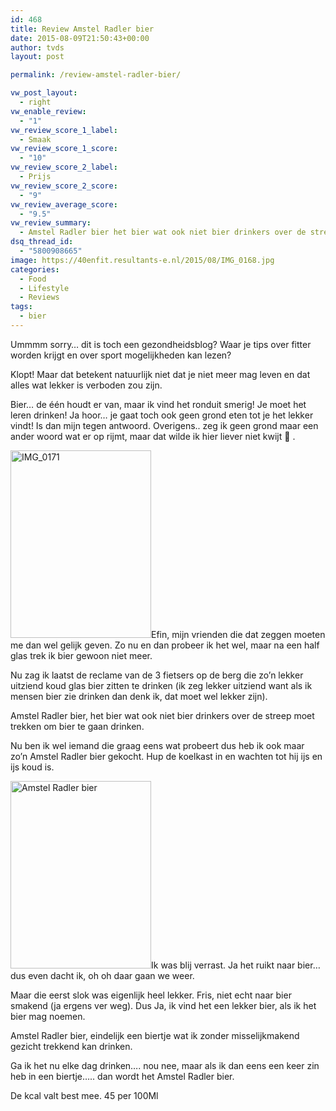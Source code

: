 ```yaml
---
id: 468
title: Review Amstel Radler bier
date: 2015-08-09T21:50:43+00:00
author: tvds
layout: post

permalink: /review-amstel-radler-bier/

vw_post_layout:
  - right
vw_enable_review:
  - "1"
vw_review_score_1_label:
  - Smaak
vw_review_score_1_score:
  - "10"
vw_review_score_2_label:
  - Prijs
vw_review_score_2_score:
  - "9"
vw_review_average_score:
  - "9.5"
vw_review_summary:
  - Amstel Radler bier het bier wat ook niet bier drinkers over de streep moet trekken om bier te gaan drinken. Dus heb ik het geprobeerd en het was verrassend!
dsq_thread_id:
  - "5800908665"
image: https://40enfit.resultants-e.nl/2015/08/IMG_0168.jpg
categories:
  - Food
  - Lifestyle
  - Reviews
tags:
  - bier
---
```

Ummmm sorry&#8230; dit is toch een gezondheidsblog? Waar je tips over fitter worden krijgt en over sport mogelijkheden kan lezen?

Klopt! Maar dat betekent natuurlijk niet dat je niet meer mag leven en dat alles wat lekker is verboden zou zijn.<!--more-->

Bier&#8230; de één houdt er van, maar ik vind het ronduit smerig! Je moet het leren drinken! Ja hoor&#8230; je gaat toch ook geen grond eten tot je het lekker vindt! Is dan mijn tegen antwoord. Overigens.. zeg ik geen grond maar een ander woord wat er op rijmt, maar dat wilde ik hier liever niet kwijt 🙂 .

[<img class="alignleft size-medium wp-image-471" src="https://40enfit.resultants-e.nl/2015/08/IMG_0171-225x300.jpg" alt="IMG_0171" width="225" height="300" srcset="https://40enfit.resultants-e.nl/2015/08/IMG_0171-225x300.jpg 225w, https://40enfit.resultants-e.nl/2015/08/IMG_0171-768x1024.jpg 768w, https://40enfit.resultants-e.nl/2015/08/IMG_0171.jpg 1024w" sizes="(max-width: 225px) 100vw, 225px" />](https://40enfit.resultants-e.nl/2015/08/IMG_0171.jpg)Efin, mijn vrienden die dat zeggen moeten me dan wel gelijk geven. Zo nu en dan probeer ik het wel, maar na een half glas trek ik bier gewoon niet meer.

Nu zag ik laatst de reclame van de 3 fietsers op de berg die zo&#8217;n lekker uitziend koud glas bier zitten te drinken (ik zeg lekker uitziend want als ik mensen bier zie drinken dan denk ik, dat moet wel lekker zijn).

Amstel Radler bier, het bier wat ook niet bier drinkers over de streep moet trekken om bier te gaan drinken.

Nu ben ik wel iemand die graag eens wat probeert dus heb ik ook maar zo&#8217;n Amstel Radler bier gekocht. Hup de koelkast in en wachten tot hij ijs en ijs koud is.

[<img class="alignright size-medium wp-image-470" src="https://40enfit.resultants-e.nl/2015/08/IMG_0169-225x300.jpg" alt="Amstel Radler bier" width="225" height="300" srcset="https://40enfit.resultants-e.nl/2015/08/IMG_0169-225x300.jpg 225w, https://40enfit.resultants-e.nl/2015/08/IMG_0169-768x1024.jpg 768w, https://40enfit.resultants-e.nl/2015/08/IMG_0169.jpg 1024w" sizes="(max-width: 225px) 100vw, 225px" />](https://40enfit.resultants-e.nl/2015/08/IMG_0169.jpg)Ik was blij verrast. Ja het ruikt naar bier&#8230; dus even dacht ik, oh oh daar gaan we weer.

Maar die eerst slok was eigenlijk heel lekker. Fris, niet echt naar bier smakend (ja ergens ver weg). Dus Ja, ik vind het een lekker bier, als ik het bier mag noemen.

Amstel Radler bier, eindelijk een biertje wat ik zonder misselijkmakend gezicht trekkend kan drinken.

Ga ik het nu elke dag drinken&#8230;. nou nee, maar als ik dan eens een keer zin heb in een biertje&#8230;.. dan wordt het Amstel Radler bier.

De kcal valt best mee. 45 per 100Ml